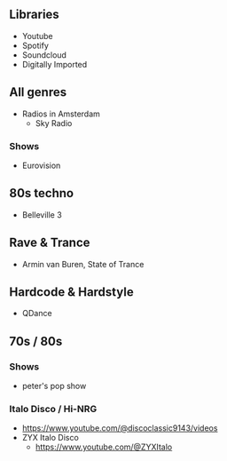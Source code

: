 ## Libraries

- Youtube
- Spotify
- Soundcloud
- Digitally Imported

## All genres

- Radios in Amsterdam
  - Sky Radio

### Shows 

- Eurovision 

## 80s techno

- Belleville 3

## Rave & Trance

- Armin van Buren, State of Trance 

## Hardcode & Hardstyle

- QDance

## 70s / 80s

### Shows

- peter's pop show

### Italo Disco / Hi-NRG

- https://www.youtube.com/@discoclassic9143/videos
- ZYX Italo Disco
  - https://www.youtube.com/@ZYXItalo
